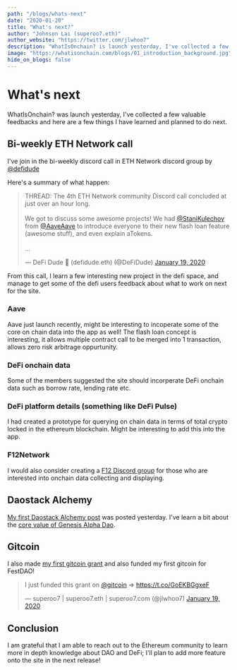 ```yaml
---
path: "/blogs/whats-next"
date: "2020-01-20"
title: "What's next?"
author: "Johnson Lai (superoo7.eth)"
author_website: "https://twitter.com/jlwhoo7"
description: "WhatIsOnchain? is launch yesterday, I've collected a few feedbacks and I am planning what to do next"
image: "https://whatisonchain.com/blogs/01_introduction_background.jpg"
hide_on_blogs: false
---
```


# What's next

WhatIsOnchain? was launch yesterday, I've collected a few valuable feedbacks and here are a few things I have learned and planned to do next.

## Bi-weekly ETH Network call

I've join in the bi-weekly discord call in ETH Network discord group by [@defidude](https://twitter.com/defidude)

Here's a summary of what happen:

<blockquote class="twitter-tweet"><p lang="en" dir="ltr">THREAD: The 4th ETH Network community Discord call concluded at just over an hour long.<br><br>We got to discuss some awesome projects! We had <a href="https://twitter.com/StaniKulechov?ref_src=twsrc%5Etfw">@StaniKulechov</a> from <a href="https://twitter.com/AaveAave?ref_src=twsrc%5Etfw">@AaveAave</a> to introduce everyone to their new flash loan feature (awesome stuff), and even explain aTokens.<br><br>...</p>&mdash; DeFi Dude 🍪 (defidude.eth) (@DeFiDude) <a href="https://twitter.com/DeFiDude/status/1218944349641367553?ref_src=twsrc%5Etfw">January 19, 2020</a></blockquote>

From this call, I learn a few interesting new project in the defi space, and manage to get some of the defi users feedback about what to work on next for the site.

### Aave

Aave just launch recently, might be interesting to incoperate some of the core on chain data into the app as well! The flash loan concept is interesting, it allows multiple contract call to be merged into 1 transaction, allows zero risk arbitrage oppurtunity.

### DeFi onchain data

Some of the members suggested the site should incorperate DeFi onchain data such as borrow rate, lending rate etc.

### DeFi platform details (something like DeFi Pulse)

I had created a prototype for querying on chain data in terms of total crypto locked in the ethereum blockchain. Might be interesting to add this into the app.

### F12Network

I would also consider creating a [F12 Discord group](https://f12.network/) for those who are interested into onchain data collecting and displaying.

## Daostack Alchemy

[My first Daostack Alchemy post](https://alchemy.daostack.io/dao/0x294f999356ed03347c7a23bcbcf8d33fa41dc830/proposal/0xb967781a8fbde196875d542ad223ff5b187740aac07db9212228c534256db96a) was posted yesterday. I've learn a bit about the [core value of Genesis Alpha Dao](https://medium.com/daostack/genesis-1-0-6184dffbfe8a).

## Gitcoin

I also made [my first gitcoin grant](https://gitcoin.co/grants/389/whatisonchain) and also funded my first gitcoin for FestDAO!

<blockquote class="twitter-tweet"><p lang="en" dir="ltr">I just funded this grant on <a href="https://twitter.com/gitcoin?ref_src=twsrc%5Etfw">@gitcoin</a> =&gt; <a href="https://t.co/GoEKBGgxeF">https://t.co/GoEKBGgxeF</a></p>&mdash; superoo7 | superoo7.eth | superoo7.com (@jlwhoo7) <a href="https://twitter.com/jlwhoo7/status/1218914860701929472?ref_src=twsrc%5Etfw">January 19, 2020</a></blockquote>

## Conclusion

I am grateful that I am able to reach out to the Ethereum community to learn more in depth knowledge about DAO and DeFi; I'll plan to add more feature onto the site in the next release!
